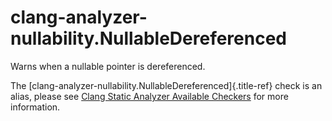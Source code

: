 # clang-analyzer-nullability.NullableDereferenced

Warns when a nullable pointer is dereferenced.

The [clang-analyzer-nullability.NullableDereferenced]{.title-ref} check
is an alias, please see [Clang Static Analyzer Available
Checkers](https://clang.llvm.org/docs/analyzer/checkers.html#nullability-nullabledereferenced)
for more information.
